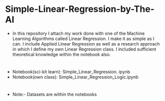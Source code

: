 # Simple-Linear-Regression-by-The-AI

* In this repository I attach my work done with one of the Machine Learning Algorithms called Linear Regression. I make it as simple as I can. I include Applied Linear Regression as well as a research approach in which I         define my own Linear Regression class. I included sufficient theoretical knowledge within the notebook also.

#
* Notebook(sci-kit learn): Simple_Linear_Regression. ipynb
* Notebook(own class): Simple_Linear_Regression_Logic.ipynb

#
* Note:- Datasets are within the notebooks
